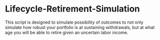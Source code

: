 # Lifecycle-Retirement-Simulation
This script is designed to simulate possibility of outcomes to not only simulate how robust your portfolio is at sustaining withdrawals, but at what age you will be  able to retire given an uncertain labor income. 
